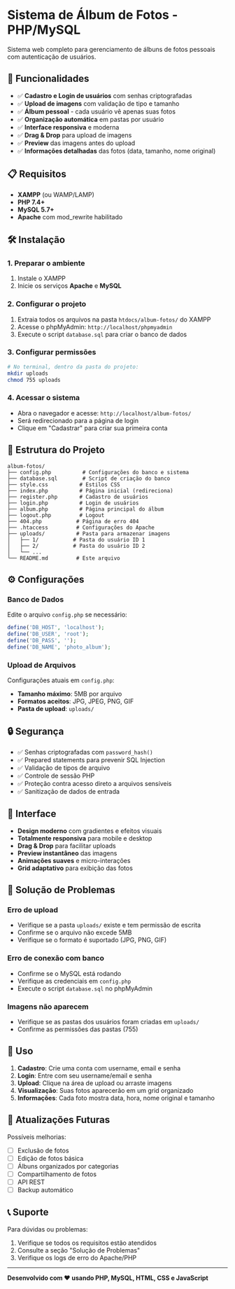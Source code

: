 # Sistema de Álbum de Fotos - PHP/MySQL

Sistema web completo para gerenciamento de álbuns de fotos pessoais com autenticação de usuários.

## 🚀 Funcionalidades

- ✅ **Cadastro e Login de usuários** com senhas criptografadas
- ✅ **Upload de imagens** com validação de tipo e tamanho
- ✅ **Álbum pessoal** - cada usuário vê apenas suas fotos
- ✅ **Organização automática** em pastas por usuário
- ✅ **Interface responsiva** e moderna
- ✅ **Drag & Drop** para upload de imagens
- ✅ **Preview** das imagens antes do upload
- ✅ **Informações detalhadas** das fotos (data, tamanho, nome original)

## 📋 Requisitos

- **XAMPP** (ou WAMP/LAMP)
- **PHP 7.4+**
- **MySQL 5.7+**
- **Apache** com mod_rewrite habilitado

## 🛠️ Instalação

### 1. Preparar o ambiente
1. Instale o XAMPP
2. Inicie os serviços **Apache** e **MySQL**

### 2. Configurar o projeto
1. Extraia todos os arquivos na pasta `htdocs/album-fotos/` do XAMPP
2. Acesse o phpMyAdmin: `http://localhost/phpmyadmin`
3. Execute o script `database.sql` para criar o banco de dados

### 3. Configurar permissões
```bash
# No terminal, dentro da pasta do projeto:
mkdir uploads
chmod 755 uploads
```

### 4. Acessar o sistema
- Abra o navegador e acesse: `http://localhost/album-fotos/`
- Será redirecionado para a página de login
- Clique em "Cadastrar" para criar sua primeira conta

## 📁 Estrutura do Projeto

```
album-fotos/
├── config.php          # Configurações do banco e sistema
├── database.sql        # Script de criação do banco
├── style.css          # Estilos CSS
├── index.php          # Página inicial (redireciona)
├── register.php       # Cadastro de usuários
├── login.php          # Login de usuários
├── album.php          # Página principal do álbum
├── logout.php         # Logout
├── 404.php           # Página de erro 404
├── .htaccess         # Configurações do Apache
├── uploads/          # Pasta para armazenar imagens
│   ├── 1/           # Pasta do usuário ID 1
│   ├── 2/           # Pasta do usuário ID 2
│   └── ...
└── README.md         # Este arquivo
```

## ⚙️ Configurações

### Banco de Dados
Edite o arquivo `config.php` se necessário:
```php
define('DB_HOST', 'localhost');
define('DB_USER', 'root');
define('DB_PASS', '');
define('DB_NAME', 'photo_album');
```

### Upload de Arquivos
Configurações atuais em `config.php`:
- **Tamanho máximo**: 5MB por arquivo
- **Formatos aceitos**: JPG, JPEG, PNG, GIF
- **Pasta de upload**: `uploads/`

## 🔒 Segurança

- ✅ Senhas criptografadas com `password_hash()`
- ✅ Prepared statements para prevenir SQL Injection
- ✅ Validação de tipos de arquivo
- ✅ Controle de sessão PHP
- ✅ Proteção contra acesso direto a arquivos sensíveis
- ✅ Sanitização de dados de entrada

## 🎨 Interface

- **Design moderno** com gradientes e efeitos visuais
- **Totalmente responsiva** para mobile e desktop
- **Drag & Drop** para facilitar uploads
- **Preview instantâneo** das imagens
- **Animações suaves** e micro-interações
- **Grid adaptativo** para exibição das fotos

## 🐛 Solução de Problemas

### Erro de upload
- Verifique se a pasta `uploads/` existe e tem permissão de escrita
- Confirme se o arquivo não excede 5MB
- Verifique se o formato é suportado (JPG, PNG, GIF)

### Erro de conexão com banco
- Confirme se o MySQL está rodando
- Verifique as credenciais em `config.php`
- Execute o script `database.sql` no phpMyAdmin

### Imagens não aparecem
- Verifique se as pastas dos usuários foram criadas em `uploads/`
- Confirme as permissões das pastas (755)

## 📱 Uso

1. **Cadastro**: Crie uma conta com username, email e senha
2. **Login**: Entre com seu username/email e senha
3. **Upload**: Clique na área de upload ou arraste imagens
4. **Visualização**: Suas fotos aparecerão em um grid organizado
5. **Informações**: Cada foto mostra data, hora, nome original e tamanho

## 🔄 Atualizações Futuras

Possíveis melhorias:
- [ ] Exclusão de fotos
- [ ] Edição de fotos básica
- [ ] Álbuns organizados por categorias
- [ ] Compartilhamento de fotos
- [ ] API REST
- [ ] Backup automático

## 📞 Suporte

Para dúvidas ou problemas:
1. Verifique se todos os requisitos estão atendidos
2. Consulte a seção "Solução de Problemas"
3. Verifique os logs de erro do Apache/PHP

---

**Desenvolvido com ❤️ usando PHP, MySQL, HTML, CSS e JavaScript**